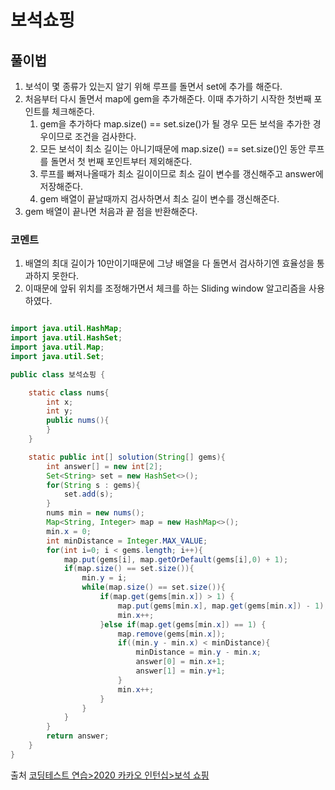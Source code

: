 # 보석쇼핑

## 풀이법
1. 보석이 몇 종류가 있는지 알기 위해 루프를 돌면서 set에 추가를 해준다.
2. 처음부터 다시 돌면서 map에 gem을 추가해준다. 이때 추가하기 시작한 첫번째 포인트를 체크해준다.
   1. gem을 추가하다 map.size() == set.size()가 될 경우 모든 보석을 추가한 경우이므로 조건을 검사한다.
   2. 모든 보석이 최소 길이는 아니기때문에 map.size() == set.size()인 동안 루프를 돌면서 첫 번째 포인트부터 제외해준다.
   3. 루프를 빠져나올때가 최소 길이이므로 최소 길이 변수를 갱신해주고 answer에 저장해준다.
   4. gem 배열이 끝날때까지 검사하면서 최소 길이 변수를 갱신해준다.
3. gem 배열이 끝나면 처음과 끝 점을 반환해준다.

### 코멘트
1. 배열의 최대 길이가 10만이기때문에 그냥 배열을 다 돌면서 검사하기엔 효율성을 통과하지 못한다.
2. 이때문에 앞뒤 위치를 조정해가면서 체크를 하는 Sliding window 알고리즘을 사용하였다.

```java

import java.util.HashMap;
import java.util.HashSet;
import java.util.Map;
import java.util.Set;

public class 보석쇼핑 {

    static class nums{
        int x;
        int y;
        public nums(){
        }
    }

    static public int[] solution(String[] gems){
        int answer[] = new int[2];
        Set<String> set = new HashSet<>();
        for(String s : gems){
            set.add(s);
        }
        nums min = new nums();
        Map<String, Integer> map = new HashMap<>();
        min.x = 0;
        int minDistance = Integer.MAX_VALUE;
        for(int i=0; i < gems.length; i++){
            map.put(gems[i], map.getOrDefault(gems[i],0) + 1);
            if(map.size() == set.size()){
                min.y = i;
                while(map.size() == set.size()){
                    if(map.get(gems[min.x]) > 1) {
                        map.put(gems[min.x], map.get(gems[min.x]) - 1);
                        min.x++;
                    }else if(map.get(gems[min.x]) == 1) {
                        map.remove(gems[min.x]);
                        if((min.y - min.x) < minDistance){
                            minDistance = min.y - min.x;
                            answer[0] = min.x+1;
                            answer[1] = min.y+1;
                        }
                        min.x++;
                    }
                }
            }
        }
        return answer;
    }
}
```

출처 [코딩테스트 연습>2020 카카오 인턴십>보석 쇼핑](https://programmers.co.kr/learn/courses/30/lessons/67258)